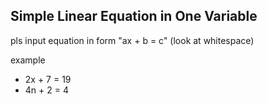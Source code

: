 ## Simple Linear Equation in One Variable

pls input equation in form "ax + b = c" (look at whitespace)

example 
- 2x + 7 = 19
- 4n + 2 = 4